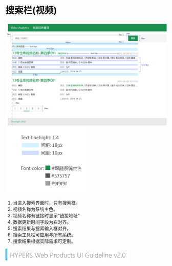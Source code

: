# 搜索栏(视频)

![Alt text](../image/UI-Standar-LUXURY-30-1.jpg)
![Alt text](../image/UI-Standar-LUXURY-30-2.jpg)

1. 当进入搜索界面时，只有搜索框。
2. 视频名称为系统主色。
3. 视频名称有链接时显示“链接地址”
4. 数据更新时间字段为右对齐。
5. 搜索结果与搜索输入框对齐。
6. 搜索工具栏可应用与所有系统。
7. 搜索结果根据实际需求可定制。


![mark logo](../image/UI-Standar-V.jpg)


